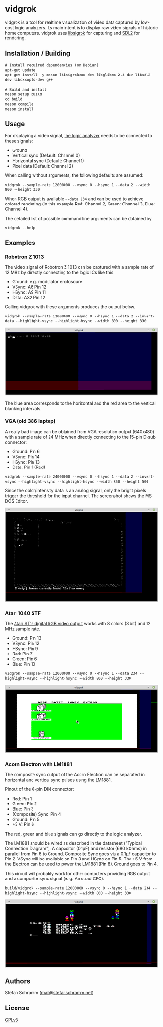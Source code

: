 # vidgrok

vidgrok is a tool for realtime visualization of video data captured by low-cost logic analyzers. Its main intent is to display raw video signals of historic home computers. vidgrok uses [libsigrok](https://sigrok.org/)
 for capturing and [SDL2](https://www.libsdl.org/) for rendering.

## Installation / Building

```
# Install required dependencies (on Debian)
apt-get update
apt-get install -y meson libsigrokcxx-dev libglibmm-2.4-dev libsdl2-dev libcxxopts-dev g++

# Build and install
meson setup build
cd build
meson compile
meson install
```

## Usage

For displaying a video signal, [the logic analyzer](https://sigrok.org/wiki/Supported_hardware) needs to be connected to these signals:

- Ground
- Vertical sync (Default: Channel 0)
- Horizontal sync (Default: Channel 1)
- Pixel data (Default: Channel 2)

When calling without arguments, the following defaults are assumed:

```
vidgrok --sample-rate 12000000 --vsync 0 --hsync 1 --data 2 --width 800 --height 330
```

When RGB output is available `--data 234` and can be used to achieve colored rendering (in this example Red: Channel 2, Green: Channel 3, Blue: Channel 4).

The detailed list of possible command line arguments can be obtained by

```
vidgrok --help
```

## Examples

### Robotron Z 1013

The video signal of Robotron Z 1013 can be captured with a sample rate of 12 MHz by directly connecting to the logic ICs like this:

- Ground: e.g. modulator enclosoure
- VSync: A6 Pin 12
- HSync: A9 Pin 11
- Data: A32 Pin 12

Calling vidgrok with these arguments produces the output below.

```
vidgrok --sample-rate 12000000 --vsync 0 --hsync 1 --data 2 --invert-data --highlight-vsync --highlight-hsync --width 800 --height 330
```

![Robotron Z 1013 video signal](doc/z1013_12mhz.png)

The blue area corresponds to the horizontal and the red area to the vertical blanking intervals.

### VGA (old 386 laptop)

A really bad image can be obtained from VGA resolution output (640x480) with a sample rate of 24 MHz when directly connecting to the 15-pin D-sub connector:

- Ground: Pin 6
- VSync: Pin 14
- HSync: Pin 13
- Data: Pin 1 (Red)
 
```
vidgrok --sample-rate 24000000 --vsync 0 --hsync 1 --data 2 --invert-vsync --highlight-vsync --highlight-hsync --width 850 --height 500
```

Since the color/intensity data is an analog signal, only the bright pixels trigger the threshold for the input channel. The screenshot shows the MS DOS Editor.

![VGA 640x480 signal (DOS Editor)](doc/vga_640x480_24mhz.png)

### Atari 1040 STF

The [Atari ST's digital RGB video output](https://info-coach.fr/atari/hardware/interfaces.php#atari_video_connector) works with 8 colors (3 bit) and 12 MHz sample rate.

- Ground: Pin 13
- VSync: Pin 12
- HSync: Pin 9
- Red: Pin 7
- Green: Pin 6
- Blue: Pin 10


```
vidgrok --sample-rate 12000000 --vsync 0 --hsync 1 --data 234 --highlight-vsync --highlight-hsync --width 800 --height 330
```

![Atari](doc/atari_1040_stf_12mhz.png)

### Acorn Electron with LM1881

The composite sync output of the Acorn Electron can be separated in horizontal and vertical sync pulses using the LM1881.

Pinout of the 6-pin DIN connector:

- Red: Pin 1
- Green: Pin 2
- Blue: Pin 3
- (Composite) Sync: Pin 4
- Ground: Pin 5
- +5 V: Pin 6

The red, green and blue signals can go directly to the logic analyzer.

The LM1881 should be wired as described in the datasheet ("Typical Connection Diagram"): A capacitor (0.1µF) and resistor (680 kOhms) in parallel from Pin 6 to Ground. Composite Sync goes via a 0.1µF capacitor to Pin 2. VSync will be available on Pin 3 and HSync on Pin 5. The +5 V from the Electron can be used to power the LM1881 (Pin 8). Ground goes to Pin 4.

This circuit will probably work for other computers providing RGB output and a composite sync signal (e. g. Amstrad CPC).

```
build/vidgrok --sample-rate 12000000 --vsync 0 --hsync 1 --data 234 --highlight-hsync --highlight-vsync --width 800 --height 330
```

![Acorn Electron using video mode 2](doc/acorn_electron_12mhz.png)

## Authors

Stefan Schramm (<mail@stefanschramm.net>)

## License

[GPLv3](https://www.gnu.org/licenses/gpl-3.0)
